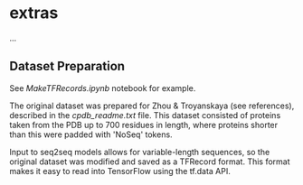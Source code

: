 # extras
...
## Dataset Preparation
See *MakeTFRecords.ipynb* notebook for example.

The original dataset was prepared for Zhou & Troyanskaya (see references), 
described in the *cpdb_readme.txt* file. This dataset consisted of proteins
taken from the PDB up to 700 residues in length, where proteins shorter than
this were padded with 'NoSeq' tokens. 

Input to seq2seq models allows for variable-length sequences, so the original
dataset was modified and saved as a TFRecord format. This format makes it easy
to read into TensorFlow using the tf.data API.
